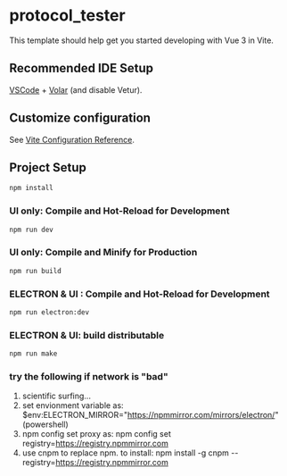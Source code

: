 # protocol_tester

This template should help get you started developing with Vue 3 in Vite.

## Recommended IDE Setup

[VSCode](https://code.visualstudio.com/) + [Volar](https://marketplace.visualstudio.com/items?itemName=Vue.volar) (and disable Vetur).

## Customize configuration

See [Vite Configuration Reference](https://vitejs.dev/config/).

## Project Setup

```sh
npm install
```

### UI only: Compile and Hot-Reload for Development

```sh
npm run dev
```

### UI only: Compile and Minify for Production

```sh
npm run build
```

### ELECTRON & UI : Compile and Hot-Reload for Development

```sh
npm run electron:dev
```

###  ELECTRON & UI: build distributable

```sh
npm run make
```

### try the following if network is "bad"
1. scientific surfing...
2. set envionment variable as: $env:ELECTRON_MIRROR="https://npmmirror.com/mirrors/electron/"  (powershell)
3. npm config set proxy as: npm config set registry=https://registry.npmmirror.com
4. use cnpm to replace npm. to install: npm install -g cnpm --registry=https://registry.npmmirror.com